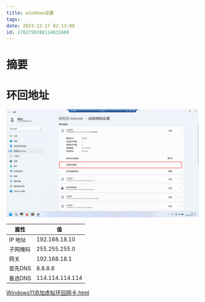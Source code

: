```yaml
---
title: windows设置
tags: 
date: 2023-12-17 02:13:08
id: 1702750388114031600
---
```

# 摘要







# 环回地址

![image-20231217024018805](assets/images/image-20231217024018805.png)

| 属性     | 值              |
| -------- | --------------- |
| IP 地址  | 192.168.18.10   |
| 子网掩码 | 255.255.255.0   |
| 网关     | 192.168.18.1    |
| 首先DNS  | 8.8.8.8         |
| 备选DNS  | 114.114.114.114 |







 [Windows11添加虚拟环回网卡.html](assets\references\Windows11添加虚拟环回网卡.html) 




